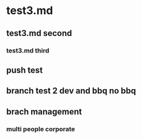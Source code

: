 # test3.md
## test3.md second
### test3.md third
## push test
## branch test 2 dev and bbq no bbq
## brach management
### multi people corporate
